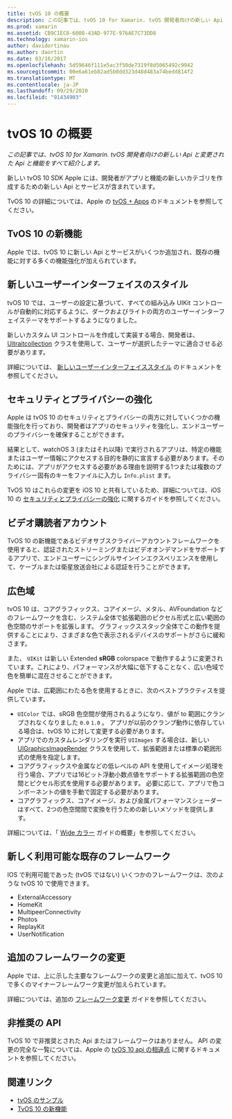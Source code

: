 ```yaml
---
title: tvOS 10 の概要
description: この記事では、tvOS 10 for Xamarin. tvOS 開発者向けの新しい Api と変更された Api と機能をすべて紹介します。
ms.prod: xamarin
ms.assetid: CB9C1EC8-6008-43AD-977E-976AE7C73DD8
ms.technology: xamarin-ios
author: davidortinau
ms.author: daortin
ms.date: 03/16/2017
ms.openlocfilehash: 5d59646f111e5ac3f50de7319f8d5065492c9942
ms.sourcegitcommit: 00e6a61eb82ad5b0dd323d48d483a74bedd814f2
ms.translationtype: MT
ms.contentlocale: ja-JP
ms.lasthandoff: 09/29/2020
ms.locfileid: "91434903"
---
```

# <a name="introduction-to-tvos-10"></a>tvOS 10 の概要

_この記事では、tvOS 10 for Xamarin. tvOS 開発者向けの新しい Api と変更された Api と機能をすべて紹介します。_

新しい tvOS 10 SDK Apple には、開発者がアプリと機能の新しいカテゴリを作成するための新しい Api とサービスが含まれています。 

TvOS 10 の詳細については、Apple の [tvOS + Apps](https://developer.apple.com/tvos/) のドキュメントを参照してください。

## <a name="whats-new-in-tvos-10"></a>TvOS 10 の新機能

Apple では、tvOS 10 に新しい Api とサービスがいくつか追加され、既存の機能に対する多くの機能強化が加えられています。

## <a name="new-user-interface-styles"></a>新しいユーザーインターフェイスのスタイル

tvOS 10 では、ユーザーの設定に基づいて、すべての組み込み UIKit コントロールが自動的に対応するように、ダークおよびライトの両方のユーザーインターフェイステーマをサポートするようになりました。

新しいカスタム UI コントロールを作成して実装する場合、開発者は、 [Uitraitcollection](https://developer.apple.com/reference/uikit/uitraitcollection) クラスを使用して、ユーザーが選択したテーマに適合させる必要があります。

詳細については、 [新しいユーザーインターフェイススタイル](~/ios/tvos/platform/user-interface-styles.md) のドキュメントを参照してください。

## <a name="security-and-privacy-enhancements"></a>セキュリティとプライバシーの強化

Apple は tvOS 10 のセキュリティとプライバシーの両方に対していくつかの機能強化を行っており、開発者はアプリのセキュリティを強化し、エンドユーザーのプライバシーを確保することができます。

結果として、watchOS 3 (またはそれ以降) で実行されるアプリは、特定の機能またはユーザー情報にアクセスする目的を静的に宣言する必要があります。そのためには、アプリがアクセスする必要がある理由を説明する1つまたは複数のプライバシー固有のキーをファイルに入力し `Info.plist` ます。

TvOS 10 はこれらの変更を iOS 10 と共有しているため、詳細については、iOS 10 の [セキュリティとプライバシーの強化](~/ios/app-fundamentals/security-privacy.md) に関するガイドを参照してください。

## <a name="video-subscriber-account"></a>ビデオ購読者アカウント

TvOS 10 の新機能であるビデオサブスクライバーアカウントフレームワークを使用すると、認証されたストリーミングまたはビデオオンデマンドをサポートするアプリで、エンドユーザーにシングルサインインエクスペリエンスを使用して、ケーブルまたは衛星放送会社による認証を行うことができます。

<!--To find out more, please see our [Video Subscriber Account](~/ios/platform-features/introduction-to-ios10/video-subscriber-account/) guide.-->

## <a name="wide-color"></a>広色域

tvOS 10 は、コアグラフィックス、コアイメージ、メタル、AVFoundation などのフレームワークを含む、システム全体で拡張範囲のピクセル形式と広い範囲の色空間のサポートを拡張します。 グラフィックススタック全体でこの動作を提供することにより、さまざまな色で表示されるデバイスのサポートがさらに緩和さます。

また、 `UIKit` は新しい Extended **sRGB** colorspace で動作するように変更されています。これにより、パフォーマンスが大幅に低下することなく、広い色域で色を簡単に混在させることができます。

Apple では、広範囲にわたる色を使用するときに、次のベストプラクティスを提供しています。

- `UIColor` では、sRGB 色空間が使用されるようになり、値が to 範囲にクランプされなくなりました `0.0` `1.0` 。 アプリが以前のクランプ動作に依存している場合は、tvOS 10 に対して変更する必要があります。
- アプリでのカスタムレンダリングを実行 `UIImages` する場合は、新しい [UIGraphicsImageRender](https://developer.apple.com/reference/uikit/uigraphicsimagerenderer) クラスを使用して、拡張範囲または標準の範囲形式の使用を指定します。
- コアグラフィックスや金属などの低レベルの API を使用してイメージ処理を行う場合、アプリでは16ビット浮動小数点値をサポートする拡張範囲の色空間とピクセル形式を使用する必要があります。 必要に応じて、アプリで色コンポーネントの値を手動で固定する必要があります。
- コアグラフィックス、コアイメージ、および金属パフォーマンスシェーダーはすべて、2つの色空間間で変換を行うための新しいメソッドを提供します。

詳細については、「 [Wide カラー](~/ios/platform/wide-color.md) ガイドの概要」を参照してください。

## <a name="newly-available-existing-frameworks"></a>新しく利用可能な既存のフレームワーク

IOS で利用可能であった (tvOS ではない) いくつかのフレームワークは、次のような tvOS 10 で使用できます。

- ExternalAccessory
- HomeKit
- MultipeerConnectivity
- Photos
- ReplayKit
- UserNotification

## <a name="additional-framework-changes"></a>追加のフレームワークの変更

Apple では、上に示した主要なフレームワークの変更と追加に加えて、tvOS 10 で多くのマイナーフレームワーク変更が加えられています。

詳細については、追加の [フレームワーク変更](~/ios/tvos/platform/introduction-to-tvos10/additional-framework-changes.md) ガイドを参照してください。

## <a name="deprecated-apis"></a>非推奨の API

TvOS 10 で非推奨とされた Api またはフレームワークはありません。 API の変更の完全な一覧については、Apple の [tvOS 10 api の相違点](https://developer.apple.com/library/prerelease/content/releasenotes/General/tvOS10APIDiffs/index.html) に関するドキュメントを参照してください。

## <a name="related-links"></a>関連リンク

- [tvOS のサンプル](/samples/browse/?products=xamarin&term=Xamarin.iOS%2btvOS)
- [TvOS 10 の新機能](https://developer.apple.com/library/prerelease/content/releasenotes/General/WhatsNewinTVOS/Articles/tvOS10.html#//apple_ref/doc/uid/TP40017259-SW1)
